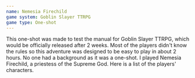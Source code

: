 ```yaml
---
name: Nemesia Firechild
game system: Goblin Slayer TTRPG
game type: One-shot
---
```

This one-shot was made to test the manual for Goblin Slayer TTRPG, which would be officially released after 2 weeks.
Most of the players didn't know the rules so this adventure was designed to be easy to play in about 2 hours. No one had a background as it was a one-shot.
I played Nemesia Firechild, a priestess of the Supreme God.
Here is a list of the players' characters.
<div data-pages>
